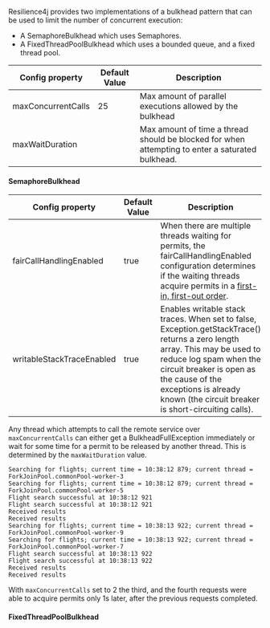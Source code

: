 Resilience4j provides two implementations of a bulkhead pattern that can be used to limit the number of concurrent execution:  
- A SemaphoreBulkhead which uses Semaphores.  
- A FixedThreadPoolBulkhead which uses a bounded queue, and a fixed thread pool.

Config property | Default Value | Description
--- | --- | ---
maxConcurrentCalls | 25 | Max amount of parallel executions allowed by the bulkhead
maxWaitDuration | | Max amount of time a thread should be blocked for when attempting to enter a saturated bulkhead.

#### SemaphoreBulkhead

Config property | Default Value | Description
--- | --- | ---
fairCallHandlingEnabled | true | When there are multiple threads waiting for permits, the fairCallHandlingEnabled configuration determines if the waiting threads acquire permits in a [first-in, first-out order](https://docs.oracle.com/javase/8/docs/api/java/util/concurrent/Semaphore.html#Semaphore-int-boolean-).
writableStackTraceEnabled | true | Enables writable stack traces. When set to false, Exception.getStackTrace() returns a zero length array. This may be used to reduce log spam when the circuit breaker is open as the cause of the exceptions is already known (the circuit breaker is short-circuiting calls).

Any thread which attempts to call the remote service over `maxConcurrentCalls` can either get a BulkheadFullException immediately or wait for some time for a permit to be released by another thread. This is determined by the `maxWaitDuration` value.

```text
Searching for flights; current time = 10:38:12 879; current thread = ForkJoinPool.commonPool-worker-3
Searching for flights; current time = 10:38:12 879; current thread = ForkJoinPool.commonPool-worker-5
Flight search successful at 10:38:12 921
Flight search successful at 10:38:12 921
Received results
Received results
Searching for flights; current time = 10:38:13 922; current thread = ForkJoinPool.commonPool-worker-9
Searching for flights; current time = 10:38:13 922; current thread = ForkJoinPool.commonPool-worker-7
Flight search successful at 10:38:13 922
Flight search successful at 10:38:13 922
Received results
Received results
```  
With `maxConcurrentCalls` set to 2 the third, and the fourth requests were able to acquire permits only 1s later, after the previous requests completed.

#### FixedThreadPoolBulkhead